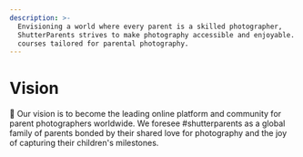 ```yaml
---
description: >-
  Envisioning a world where every parent is a skilled photographer,
  ShutterParents strives to make photography accessible and enjoyable. Discover
  courses tailored for parental photography.
---
```


# Vision

🧱 Our vision is to become the leading online platform and community for parent photographers worldwide. We foresee #shutterparents as a global family of parents bonded by their shared love for photography and the joy of capturing their children's milestones.
